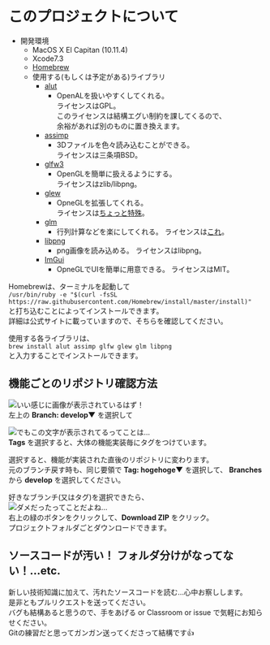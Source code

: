 # このプロジェクトについて
- 開発環境
  - MacOS X El Capitan (10.11.4)
  - Xcode7.3
  - [Homebrew](https://brew.sh/index_ja.html)
  - 使用する(もしくは予定がある)ライブラリ
    - [alut](http://t2sde.org/packages/8.0/freealut.html)
      - OpenALを扱いやすくしてくれる。  
        ライセンスはGPL。  
        このライセンスは結構エグい制約を課してくるので、  
        余裕があれば別のものに置き換えます。  
    - [assimp](http://assimp.org)
      - 3Dファイルを色々読み込むことができる。  
        ライセンスは三条項BSD。
    - [glfw3](http://www.glfw.org)
      - OpenGLを簡単に扱えるようにする。  
        ライセンスはzlib/libpng。
    - [glew](http://glew.sourceforge.net)
      - OpneGLを拡張してくれる。  
        ライセンスは[ちょっと特殊](http://glew.sourceforge.net/glew.txt)。
    - [glm](https://www.opengl.org/sdk/libs/GLM/)
      - 行列計算などを楽にしてくれる。
        ライセンスは[これ](https://github.com/g-truc/glm/blob/master/manual.md#section0)。
    - [libpng](http://libpng.org/pub/png/libpng.html)
      - png画像を読み込める。
        ライセンスはlibpng。
    - [ImGui](https://github.com/ocornut/imgui)
      - OpneGLでUIを簡単に用意できる。
        ライセンスはMIT。

Homebrewは、ターミナルを起動して  
`/usr/bin/ruby -e "$(curl -fsSL https://raw.githubusercontent.com/Homebrew/install/master/install)"`  
と打ち込むことによってインストールできます。  
詳細は公式サイトに載っていますので、そちらを確認してください。  

使用する各ライブラリは、  
`brew install alut assimp glfw glew glm libpng`  
と入力することでインストールできます。  

## 機能ごとのリポジトリ確認方法

![いい感じに画像が表示されているはず！](/images/how_to_switch01.png)  
左上の **Branch: develop▼** を選択して

![でもこの文字が表示されてるってことは…](/images/how_to_switch02.png)  
**Tags** を選択すると、大体の機能実装毎にタグをつけています。

選択すると、機能が実装された直後のリポジトリに変わります。  
元のブランチ戻す時も、同じ要領で **Tag: hogehoge▼** を選択して、
**Branches** から **develop** を選択してください。

好きなブランチ(又はタグ)を選択できたら、  
![ダメだったってことだよね…](/images/how_to_clone01.png)  
右上の緑のボタンをクリックして、**Download ZIP** をクリック。  
プロジェクトフォルダごとダウンロードできます。


## ソースコードが汚い！ フォルダ分けがなってない！...etc.

新しい技術知識に加えて、汚れたソースコードを読む…心中お察しします。  
是非ともプルリクエストを送ってください。  
バグも結構あると思うので、手をあげる or Classroom or issue で気軽にお知らせください。  
Gitの練習だと思ってガンガン送ってくださって結構です:thumbsup:  
